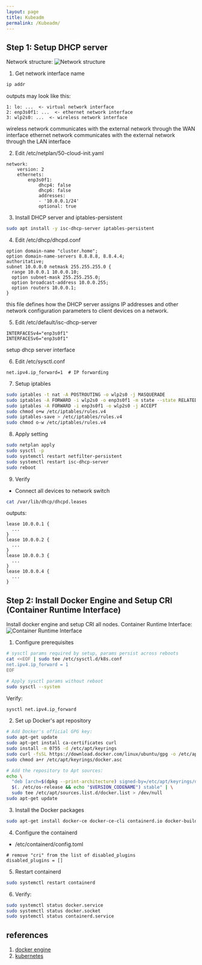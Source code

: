 ```yaml
---
layout: page
title: Kubeadm
permalink: /Kubeadm/
---
```


## Step 1: Setup DHCP server
Network structure:
![Network structure](/assets/Kubeadm/network_structure.svg)

1. Get network interface name
```bash
ip addr
```
outputs may look like this:
```
1: lo: ...  <- virtual network interface
2: enp3s0f1: ...  <- ethernet network interface
3: wlp2s0: ...  <- wireless network interface
```
wireless network communicates with the external network through the WAN interface
ethernet network communicates with the external network through the LAN interface

2. Edit /etc/netplan/50-cloud-init.yaml
```
network:
    version: 2
    ethernets:
        enp3s0f1:
            dhcp4: false
            dhcp6: false
            addresses:
            - '10.0.0.1/24'
            optional: true
```

3. Install DHCP server and iptables-persistent
```bash
sudo apt install -y isc-dhcp-server iptables-persistent
```

4. Edit /etc/dhcp/dhcpd.conf
```
option domain-name "cluster.home";
option domain-name-servers 8.8.8.8, 8.8.4.4;
authoritative;
subnet 10.0.0.0 netmask 255.255.255.0 {
  range 10.0.0.1 10.0.0.10;
  option subnet-mask 255.255.255.0;
  option broadcast-address 10.0.0.255;
  option routers 10.0.0.1;
}
```
this file defines how the DHCP server assigns IP addresses and other network configuration parameters to client devices on a network.

5. Edit /etc/default/isc-dhcp-server
```
INTERFACESv4="enp3s0f1"
INTERFACESv6="enp3s0f1"
```
setup dhcp server interface

6. Edit /etc/sysctl.conf
```
net.ipv4.ip_forward=1  # IP forwarding
```

7. Setup iptables
```bash
sudo iptables -t nat -A POSTROUTING -o wlp2s0 -j MASQUERADE
sudo iptables -A FORWARD -i wlp2s0 -o enp3s0f1 -m state --state RELATED,ESTABLISHED -j ACCEPT
sudo iptables -A FORWARD -i enp3s0f1 -o wlp2s0 -j ACCEPT
sudo chmod o+w /etc/iptables/rules.v4
sudo iptables-save > /etc/iptables/rules.v4
sudo chmod o-w /etc/iptables/rules.v4
```

8. Apply setting
```bash
sudo netplan apply
sudo sysctl -p
sudo systemctl restart netfilter-persistent
sudo systemctl restart isc-dhcp-server
sudo reboot
```

9. Verify
* Connect all devices to network switch
```bash
cat /var/lib/dhcp/dhcpd.leases
```
outputs:
```
lease 10.0.0.1 {
  ...
}
lease 10.0.0.2 {
  ...
}
lease 10.0.0.3 {
  ...
}
lease 10.0.0.4 {
  ...
}
```

## Step 2: Install Docker Engine and Setup CRI (Container Runtime Interface)
Install docker engine and setup CRI all nodes.
Container Runtime Interface:
![Container Runtime Interface](/assets/Kubeadm/container_runtime_interface.svg)

1. Configure prerequisites
```bash
# sysctl params required by setup, params persist across reboots
cat <<EOF | sudo tee /etc/sysctl.d/k8s.conf
net.ipv4.ip_forward = 1
EOF

# Apply sysctl params without reboot
sudo sysctl --system
```
Verify:
```bash
sysctl net.ipv4.ip_forward
```

2. Set up Docker's apt repository
```bash
# Add Docker's official GPG key:
sudo apt-get update
sudo apt-get install ca-certificates curl
sudo install -m 0755 -d /etc/apt/keyrings
sudo curl -fsSL https://download.docker.com/linux/ubuntu/gpg -o /etc/apt/keyrings/docker.asc
sudo chmod a+r /etc/apt/keyrings/docker.asc

# Add the repository to Apt sources:
echo \
  "deb [arch=$(dpkg --print-architecture) signed-by=/etc/apt/keyrings/docker.asc] https://download.docker.com/linux/ubuntu \
  $(. /etc/os-release && echo "$VERSION_CODENAME") stable" | \
  sudo tee /etc/apt/sources.list.d/docker.list > /dev/null
sudo apt-get update
```

3. Install the Docker packages
```bash
sudo apt-get install docker-ce docker-ce-cli containerd.io docker-buildx-plugin docker-compose-plugin
```

4. Configure the containerd
  - /etc/containerd/config.toml
  ```
  # remove "cri" from the list of disabled_plugins
  disabled_plugins = []
  ```

5. Restart containerd
```bash
sudo systemctl restart containerd
```

6. Verify:
```bash
sudo systemctl status docker.service
sudo systemctl status docker.socket
sudo systemctl status containerd.service
```

## references
1. [docker engine](https://docs.docker.com/engine/install/ubuntu/)
2. [kubernetes](https://kubernetes.io/docs/setup/production-environment/)